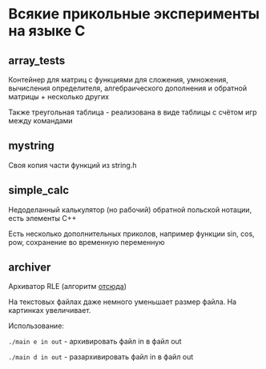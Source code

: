 # Всякие прикольные эксперименты на языке С

## array_tests

Контейнер для матриц с функциями для сложения, умножения, вычисления определителя, алгебраического дополнения и обратной матрицы + несколько других

Также треугольная таблица - реализована в виде таблицы с счётом игр между командами

## mystring

Своя копия части функций из string.h

## simple_calc

Недоделанный калькулятор (но рабочий) обратной польской нотации, есть элементы C++

Есть несколько дополнительных приколов, например функции sin, cos, pow, сохранение во временную переменную

## archiver

Архиватор RLE (алгоритм [отсюда](https://habr.com/ru/companies/otus/articles/497566/))

На текстовых файлах даже немного уменьшает размер файла. На картинках увеличивает.

Использование:

`./main e in out` - архивировать файл in в файл out

`./main d in out` - разархивировать файл in в файл out
